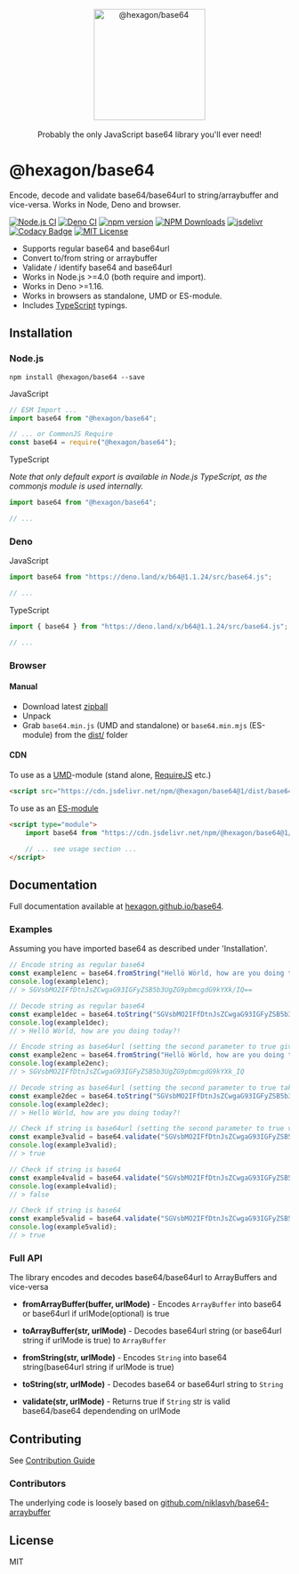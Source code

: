 <p align="center">
  <img src="https://cdn.jsdelivr.net/gh/hexagon/base64@main/base64.png" alt="@hexagon/base64" width="200" height="200"><br>
  <br>Probably the only JavaScript base64 library you'll ever need!<br>
</p>

# @hexagon/base64

Encode, decode and validate base64/base64url to string/arraybuffer and vice-versa. Works in Node, Deno and browser.

[![Node.js CI](https://github.com/Hexagon/base64/actions/workflows/node.js.yml/badge.svg)](https://github.com/Hexagon/base64/actions/workflows/node.js.yml) [![Deno CI](https://github.com/Hexagon/base64/actions/workflows/deno.yml/badge.svg)](https://github.com/Hexagon/base64/actions/workflows/deno.yml) 
[![npm version](https://badge.fury.io/js/@hexagon%2Fbase64.svg)](https://badge.fury.io/js/@hexagon%2Fbase64) [![NPM Downloads](https://img.shields.io/npm/dm/@hexagon/base64.svg)](https://www.npmjs.org/package/@hexagon/base64) [![jsdelivr](https://data.jsdelivr.com/v1/package/npm/@hexagon/base64/badge?style=rounded)](https://www.jsdelivr.com/package/npm/@hexagon/base64) [![Codacy Badge](https://app.codacy.com/project/badge/Grade/4978bdbf495941c087ecb32b120f28ff)](https://www.codacy.com/gh/Hexagon/base64/dashboard?utm_source=github.com&amp;utm_medium=referral&amp;utm_content=Hexagon/base64&amp;utm_campaign=Badge_Grade)
[![MIT License](https://img.shields.io/badge/license-MIT-blue.svg)](https://github.com/Hexagon/base64/blob/master/LICENSE) 

*   Supports regular base64 and base64url
*   Convert to/from string or arraybuffer
*   Validate / identify base64 and base64url
*   Works in Node.js >=4.0 (both require and import).
*   Works in Deno >=1.16.
*   Works in browsers as standalone, UMD or ES-module.
*   Includes [TypeScript](https://www.typescriptlang.org/) typings.

## Installation

### Node.js

```npm install @hexagon/base64 --save```

JavaScript

```javascript
// ESM Import ...
import base64 from "@hexagon/base64";

// ... or CommonJS Require
const base64 = require("@hexagon/base64");
```

TypeScript

*Note that only default export is available in Node.js TypeScript, as the commonjs module is used internally.*

```typescript
import base64 from "@hexagon/base64";

// ...
```

### Deno

JavaScript

```javascript
import base64 from "https://deno.land/x/b64@1.1.24/src/base64.js";

// ...
```

TypeScript

```typescript
import { base64 } from "https://deno.land/x/b64@1.1.24/src/base64.js";

// ...
```

### Browser 

#### Manual

*   Download latest [zipball](https://github.com/Hexagon/base64/archive/refs/heads/master.zip)
*   Unpack
*   Grab ```base64.min.js``` (UMD and standalone) or ```base64.min.mjs``` (ES-module) from the [dist/](/dist) folder

#### CDN

To use as a [UMD](https://github.com/umdjs/umd)-module (stand alone, [RequireJS](https://requirejs.org/) etc.)

```html
<script src="https://cdn.jsdelivr.net/npm/@hexagon/base64@1/dist/base64.min.js"></script>
```

To use as an [ES-module](https://developer.mozilla.org/en-US/docs/Web/JavaScript/Guide/Modules)

```html
<script type="module">
	import base64 from "https://cdn.jsdelivr.net/npm/@hexagon/base64@1/dist/base64.min.mjs";

	// ... see usage section ...
</script>
```
## Documentation

Full documentation available at [hexagon.github.io/base64](https://hexagon.github.io/base64/).

### Examples

Assuming you have imported base64 as described under 'Installation'.

```javascript
// Encode string as regular base64
const example1enc = base64.fromString("Hellö Wörld, how are you doing today?!");
console.log(example1enc);
// > SGVsbMO2IFfDtnJsZCwgaG93IGFyZSB5b3UgZG9pbmcgdG9kYXk/IQ==

// Decode string as regular base64
const example1dec = base64.toString("SGVsbMO2IFfDtnJsZCwgaG93IGFyZSB5b3UgZG9pbmcgdG9kYXk/IQ==");
console.log(example1dec);
// > Hellö Wörld, how are you doing today?!

// Encode string as base64url (setting the second parameter to true gives base64url)
const example2enc = base64.fromString("Hellö Wörld, how are you doing today?!", true);
console.log(example2enc);
// > SGVsbMO2IFfDtnJsZCwgaG93IGFyZSB5b3UgZG9pbmcgdG9kYXk_IQ

// Decode string as base64url (setting the second parameter to true takes base64url)
const example2dec = base64.toString("SGVsbMO2IFfDtnJsZCwgaG93IGFyZSB5b3UgZG9pbmcgdG9kYXk_IQ", true);
console.log(example2dec);
// > Hellö Wörld, how are you doing today?!

// Check if string is base64url (setting the second parameter to true validates base64url)
const example3valid = base64.validate("SGVsbMO2IFfDtnJsZCwgaG93IGFyZSB5b3UgZG9pbmcgdG9kYXk_IQ", true);
console.log(example3valid);
// > true

// Check if string is base64
const example4valid = base64.validate("SGVsbMO2IFfDtnJsZCwgaG93IGFyZSB5b3UgZG9pbmcgdG9kYXk_IQ");
console.log(example4valid);
// > false

// Check if string is base64
const example5valid = base64.validate("SGVsbMO2IFfDtnJsZCwgaG93IGFyZSB5b3UgZG9pbmcgdG9kYXk/IQ==");
console.log(example5valid);
// > true

```

### Full API

The library encodes and decodes base64/base64url to ArrayBuffers and vice-versa

 - __fromArrayBuffer(buffer, urlMode)__ - Encodes `ArrayBuffer` into base64 or base64url if urlMode(optional) is true
 - __toArrayBuffer(str, urlMode)__ - Decodes base64url string (or base64url string if urlMode is true) to `ArrayBuffer`

 - __fromString(str, urlMode)__ - Encodes `String` into base64 string(base64url string if urlMode is true)
 - __toString(str, urlMode)__ - Decodes base64 or base64url string to `String`

- __validate(str, urlMode)__ - Returns true if `String` str is valid base64/base64 dependending on urlMode

## Contributing

See [Contribution Guide](/CONTRIBUTING.md)

### Contributors

The underlying code is loosely based on [github.com/niklasvh/base64-arraybuffer](https://github.com/niklasvh/base64-arraybuffer)

## License

MIT
